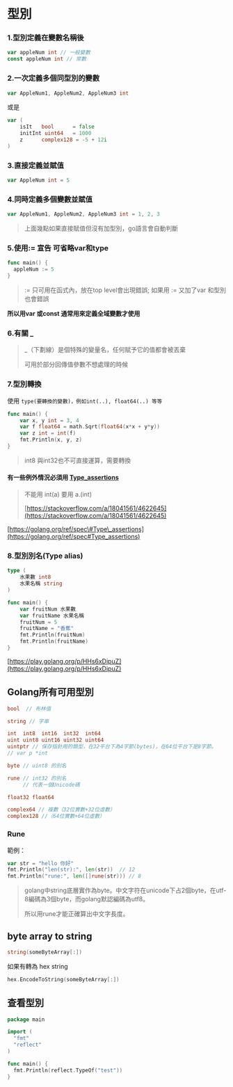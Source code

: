# 型別

### 1.型別定義在變數名稱後

```go
var appleNum int // 一般變數
const appleNum int // 常數
```

### 2.一次定義多個同型別的變數

```go
var AppleNum1, AppleNum2, AppleNum3 int
```

或是

```go
var (
    isIt   bool      = false
    initInt uint64   = 1000
    z      complex128 = -5 + 12i
)
```

### 3.直接定義並賦值

```go
var AppleNum int = 5
```

### 4.同時定義多個變數並賦值

```go
var AppleNum1, AppleNum2, AppleNum3 int = 1, 2, 3
```

> 上面幾點如果直接賦值但沒有加型別，go語言會自動判斷

### 5.使用:= 宣告 可省略var和type

```go
func main() {
  appleNum := 5
}
```

> := 只可用在函式內，放在top level會出現錯誤; 如果用 := 又加了var 和型別也會錯誤

**所以用var 或const 通常用來定義全域變數才使用**

### 6.有關 \_

> \_（下劃線）是個特殊的變量名，任何賦予它的值都會被丟棄
>
> 可用於部分回傳值參數不想處理的時候

### 7.型別轉換

使用 `type(要轉換的變數)，例如int(..), float64(..) 等等`

```go
func main() {
    var x, y int = 3, 4
    var f float64 = math.Sqrt(float64(x*x + y*y))
    var z int = int(f)
    fmt.Println(x, y, z)
}
```

> int8 與int32也不可直接運算，需要轉換

#### 有一些例外情況必須用 [Type\_assertions](https://golang.org/ref/spec#Type_assertions)

> 不能用 int\(a\) 要用 a.\(int\)
>
> [https://stackoverflow.com/a/18041561/4622645](https://stackoverflow.com/a/18041561/4622645)

[https://golang.org/ref/spec\#Type\_assertions](https://golang.org/ref/spec#Type_assertions)

### 8.型別別名\(Type alias\)

```go
type (
    水果數 int8
    水果名稱 string
)

func main() {
    var fruitNum 水果數
    var fruitName 水果名稱
    fruitNum = 5
    fruitName = "香蕉"
    fmt.Println(fruitNum)
    fmt.Println(fruitName)
}
```

[https://play.golang.org/p/HHs6xDipuZ](https://play.golang.org/p/HHs6xDipuZ)

## Golang所有可用型別

```go
bool  // 布林值

string // 字串

int  int8  int16  int32  int64
uint uint8 uint16 uint32 uint64 
uintptr // 保存指針用的類型，在32平台下為4字節(bytes)，在64位平台下是8字節。
// var p *int

byte // uint8 的別名

rune // int32 的別名
     // 代表一個Unicode碼

float32 float64

complex64 // 複數（32位實數+32位虛數）
complex128 //（64位實數+64位虛數）
```

### Rune

範例：

```go
var str = "hello 你好"
fmt.Println("len(str):", len(str))  // 12
fmt.Println("rune:", len([]rune(str))) // 8
```

> golang中string底層實作為byte。中文字符在unicode下占2個byte，在utf-8編碼為3個byte，而golang默認編碼為utf8。
>
> 所以用rune才能正確算出中文字長度。

## byte array to string

```go
string(someByteArray[:])
```

如果有轉為 hex string

```go
hex.EncodeToString(someByteArray[:])
```

## 查看型別

```go
package main

import (
  "fmt"
  "reflect"
)

func main() {
  fmt.Println(reflect.TypeOf("test"))
}
```

